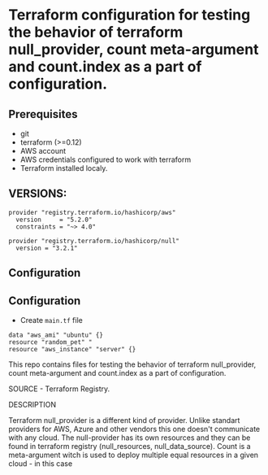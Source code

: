# Terraform configuration for testing the behavior of terraform null_provider, count meta-argument and count.index as a part of configuration.

## Prerequisites

- git
- terraform (>=0.12)
- AWS account
- AWS credentials configured to work with terraform
- Terraform installed localy. 

## VERSIONS: 
```
provider "registry.terraform.io/hashicorp/aws"
  version     = "5.2.0"
  constraints = "~> 4.0"

provider "registry.terraform.io/hashicorp/null" 
  version = "3.2.1" 
```

## Configuration

## Configuration

- Create `main.tf` file
```
data "aws_ami" "ubuntu" {}
resource "random_pet" "
resource "aws_instance" "server" {}
```


This repo contains files for testing the behavior of terraform null_provider, count meta-argument and count.index as a part of configuration.

SOURCE - Terraform Registry.

DESCRIPTION

Terraform null_provider is a different kind of provider. Unlike standart providers for AWS, Azure and other vendors this one doesn't communicate with any cloud. 
The null-provider has its own resources and they can be found in terraform registry (null_resources, null_data_source). Count is a meta-argument witch is used to deploy multiple equal resources 
in a given cloud - in this case 
